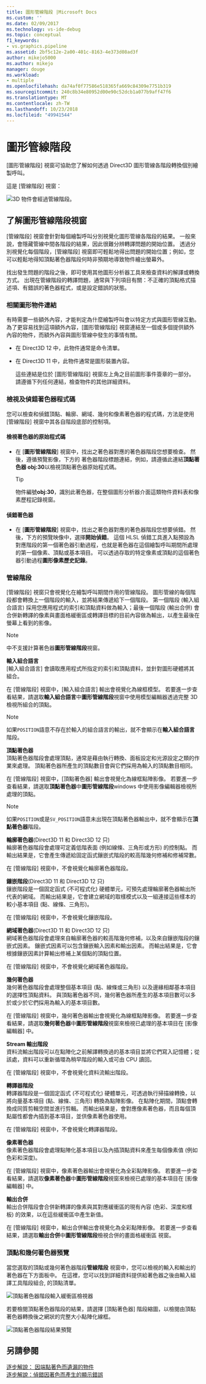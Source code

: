 ```yaml
---
title: 圖形管線階段 |Microsoft Docs
ms.custom: ''
ms.date: 02/09/2017
ms.technology: vs-ide-debug
ms.topic: conceptual
f1_keywords:
- vs.graphics.pipeline
ms.assetid: 2bf5c12e-2a00-401c-8163-4e373d08ad3f
author: mikejo5000
ms.author: mikejo
manager: douge
ms.workload:
- multiple
ms.openlocfilehash: da74af0f77586e518365fa669c84309e7751b319
ms.sourcegitcommit: 240c8b34e80952d00e90c52dcb1a077b9aff47f6
ms.translationtype: MT
ms.contentlocale: zh-TW
ms.lasthandoff: 10/23/2018
ms.locfileid: "49941544"
---
```

# <a name="graphics-pipeline-stages"></a>圖形管線階段
[圖形管線階段] 視窗可協助您了解如何透過 Direct3D 圖形管線各階段轉換個別繪製呼叫。  
  
 這是 [管線階段] 視窗：  
  
 ![3D 物件會經過管線階段。](media/gfx_diag_demo_pipeline_stages_orientation.png)
  
## <a name="understanding-the-graphics-pipeline-stages-window"></a>了解圖形管線階段視窗  
 [管線階段] 視窗會針對每個繪製呼叫分別視覺化圖形管線各階段的結果。 一般來說，會隱藏管線中間各階段的結果，因此很難分辨轉譯問題的開始位置。 透過分別視覺化每個階段，[管線階段] 視窗即可輕鬆地得出問題的開始位置；例如，您可以輕鬆地得知頂點著色器階段何時非預期地導致物件繪出螢幕外。  
  
 找出發生問題的階段之後，即可使用其他圖形分析器工具來檢查資料的解譯或轉換方式。 出現在管線階段的轉譯問題，通常與下列項目有關：不正確的頂點格式描述項、有錯誤的著色器程式，或是設定錯誤的狀態。  
  
### <a name="links-to-related-graphics-objects"></a>相關圖形物件連結  
 有時需要一些額外內容，才能判定為什麼繪製呼叫會以特定方式與圖形管線互動。 為了更容易找到這項額外內容，[圖形管線階段] 視窗連結至一個或多個提供額外內容的物件，而額外內容與圖形管線中發生的事情有關。  
  
- 在 Direct3D 12 中，此物件通常是命令清單。  
  
- 在 Direct3D 11 中，此物件通常是圖形裝置內容。  
  
  這些連結是位於 [圖形管線階段] 視窗左上角之目前圖形事件簽章的一部分。 請遵循下列任何連結，檢查物件的其他詳細資料。  
  
### <a name="viewing-and-debugging-shader-code"></a>檢視及偵錯著色器程式碼  
 您可以檢查和偵錯頂點、輪廓、網域、幾何和像素著色器的程式碼，方法是使用 [管線階段] 視窗中其各自階段底部的控制項。  
  
#### <a name="to-view-a-shaders-source-code"></a>檢視著色器的原始程式碼  
  
-   在 [**圖形管線階段**] 視窗中，找出之著色器對應的著色器階段您想要檢查。 然後，遵循預覽影像，下方的 著色器階段標題連結，例如，請遵循此連結**頂點著色器 obj:30**以檢視頂點著色器原始程式碼。  
  
    > [!TIP]
    >  物件編號**obj:30**，識別此著色器，在整個圖形分析器介面這類物件資料表和像素歷程記錄視窗。  
  
#### <a name="to-debug-a-shader"></a>偵錯著色器  
  
-   在 [**圖形管線階段**] 視窗中，找出之著色器對應的著色器階段您想要偵錯。 然後，下方的預覽映像中，選擇**開始偵錯**。 這個 HLSL 偵錯工具進入點預設為對應階段的第一個著色器引動過程，也就是著色器在這個繪製呼叫期間所處理的第一個像素、頂點或基本項目。 可以透過存取的特定像素或頂點的這個著色器引動過程**圖形像素歷史記錄**。  
  
### <a name="the-pipeline-stages"></a>管線階段  
 [管線階段] 視窗只會視覺化在繪製呼叫期間作用的管線階段。 圖形管線的每個階段都會轉換上一個階段的輸入，並將結果傳遞給下一個階段。 第一個階段 (輸入組合語言) 採用您應用程式的索引和頂點資料做為輸入；最後一個階段 (輸出合併) 會合併新轉譯的像素與畫面格緩衝區或轉譯目標的目前內容做為輸出，以產生最後在螢幕上看到的影像。  
  
> [!NOTE]
>  中不支援計算著色器**圖形管線階段**視窗。  
  
 **輸入組合語言**  
 [輸入組合語言] 會讀取應用程式所指定的索引和頂點資料，並針對圖形硬體將其組合。  
  
 在 [管線階段] 視窗中，[輸入組合語言] 輸出會視覺化為線框模型。 若要進一步查看結果，請選取**輸入組合語言**中**圖形管線階段**視窗中使用模型編輯器透過完整 3D 檢視所組合的頂點。  
  
> [!NOTE]
>  如果`POSITION`語意不存在於輸入的組合語言的輸出，就不會顯示在**輸入組合語言**階段。  
  
 **頂點著色器**  
 頂點著色器階段會處理頂點，通常是藉由執行轉換、面板設定和光源設定之類的作業來處理。 頂點著色器所產生的頂點數目會與它們採用為輸入的頂點數目相同。  
  
 在 [管線階段] 視窗中，[頂點著色器] 輸出會視覺化為線框點陣影像。 若要進一步查看結果，請選取**頂點著色器**中**圖形管線階段**windows 中使用影像編輯器檢視所處理的頂點。  
  
> [!NOTE]
>  如果`POSITION`或是`SV_POSITION`語意未出現在頂點著色器輸出中，就不會顯示在**頂點著色器**階段。  
  
 **輪廓著色器**(Direct3D 11 和 Direct3D 12 只)  
 輪廓著色器階段會處理可定義低階表面 (例如線條、三角形或方形) 的控制點。 而輸出結果是，它會產生傳遞給固定函式鑲嵌式階段的較高階幾何修補和修補常數。  
  
 在 [管線階段] 視窗中，不會視覺化輪廓著色器階段。  
  
 **鑲嵌階段**(Direct3D 11 和 Direct3D 12 只)  
 鑲嵌階段是一個固定函式 (不可程式化) 硬體單元，可預先處理輪廓著色器輸出所代表的網域。 而輸出結果是，它會建立網域的取樣模式以及一組連接這些樣本的較小基本項目 (點、線條、三角形)。  
  
 在 [管線階段] 視窗中，不會視覺化鑲嵌階段。  
  
 **網域著色器**(Direct3D 11 和 Direct3D 12 只)  
 網域著色器階段會處理來自輪廓著色器的較高階幾何修補，以及來自鑲嵌階段的鑲嵌式因素。 鑲嵌式因素可以包含鑲嵌輸入因素和輸出因素。 而輸出結果是，它會根據鑲嵌因素計算輸出修補上某個點的頂點位置。  
  
 在 [管線階段] 視窗中，不會視覺化網域著色器階段。  
  
 **幾何著色器**  
 幾何著色器階段會處理整個基本項目 (點、線條或三角形) 以及邊緣相鄰基本項目的選擇性頂點資料。 與頂點著色器不同，幾何著色器所產生的基本項目數可以多於或少於它們採用為輸入的基本項目數。  
  
 在 [管線階段] 視窗中，幾何著色器輸出會視覺化為線框點陣影像。 若要進一步查看結果，請選取**幾何著色器**中**圖形管線階段**視窗來檢視已處理的基本項目在 [影像編輯器] 中。  
  
 **Stream 輸出階段**  
 資料流輸出階段可以在點陣化之前解譯轉換過的基本項目並將它們寫入記憶體；從該處，資料可以重新循環為稍早階段的輸入或可由 CPU 讀回。  
  
 在 [管線階段] 視窗中，不會視覺化資料流輸出階段。  
  
 **轉譯器階段**  
 轉譯器階段是一個固定函式 (不可程式化) 硬體單元，可透過執行掃描線轉換，以將向量基本項目 (點、線條、三角形) 轉換為點陣影像。 在點陣化期間，頂點會轉換成同質剪輯空間並進行剪輯。 而輸出結果是，會對應像素著色器，而且每個頂點屬性都會內插到基本項目，並供像素著色器使用。  
  
 在 [管線階段] 視窗中，不會視覺化轉譯器階段。  
  
 **像素著色器**  
 像素著色器階段會處理點陣化基本項目以及內插頂點資料來產生每個像素值 (例如色彩和深度)。  
  
 在 [管線階段] 視窗中，像素著色器輸出會視覺化為全彩點陣影像。 若要進一步查看結果，請選取**像素著色器**中**圖形管線階段**視窗來檢視已處理的基本項目在 [影像編輯器] 中。  
  
 **輸出合併**  
 輸出合併階段會合併新轉譯的像素與其對應緩衝區的現有內容 (色彩、深度和樣板) 的效果，以在這些緩衝區中產生新值。  
  
 在 [管線階段] 視窗中，輸出合併輸出會視覺化為全彩點陣影像。 若要進一步查看結果，請選取**輸出合併**中**圖形管線階段**檢視合併的畫面格緩衝區 視窗。  
  
### <a name="vertex-and-geometry-shader-preview"></a>頂點和幾何著色器預覽  
 當您選取的頂點或幾何著色器階段**管線階段** 視窗中，您可以檢視的輸入和輸出的著色器在下方面板中。  在這裡，您可以找到詳細資料提供給著色器之後由輸入組譯工具階段組合, 的頂點清單。  

 ![頂點著色器階段輸入緩衝區檢視器](media/gfx_diag_vertex_shader_inbuffers.png)  
  
 若要檢閱頂點著色器階段的結果，請選擇 [頂點著色器] 階段縮圖，以檢閱由頂點著色器轉換後之網狀的完整大小點陣化線框。  
  
 ![頂點著色器階段結果預覽](media/gfx_diag_vertex_shader_preview.png)  
  
## <a name="see-also"></a>另請參閱  
 [逐步解說： 因端點著色而遺漏的物件](walkthrough-missing-objects-due-to-vertex-shading.md)   
 [逐步解說：偵錯因著色而產生的顯示錯誤](walkthrough-debugging-rendering-errors-due-to-shading.md)